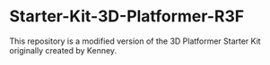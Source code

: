 # Starter-Kit-3D-Platformer-R3F
This repository is a modified version of the 3D Platformer Starter Kit originally created by Kenney.
